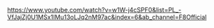 https://www.youtube.com/watch?v=w1W-j4cSPF0&list=PL_-VfJajZj0U1MSx1IMu13oLJq2nM97ac&index=6&ab_channel=F8Official